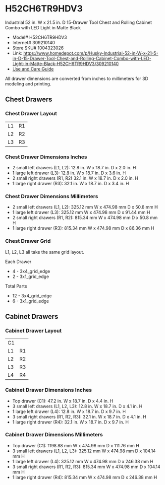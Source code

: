 # H52CH6TR9HDV3

Industrial 52 in. W x 21.5 in. D 15-Drawer Tool Chest and Rolling Cabinet Combo with LED Light in Matte Black

* Model# H52CH6TR9HDV3
* Internet# 309210140
* Store SKU# 1004323026
* Link: <https://www.homedepot.com/p/Husky-Industrial-52-in-W-x-21-5-in-D-15-Drawer-Tool-Chest-and-Rolling-Cabinet-Combo-with-LED-Light-in-Matte-Black-H52CH6TR9HDV3/309210140>
* [Use and Care Guide](https://images.thdstatic.com/catalog/pdfImages/d4/d4a4424f-b761-4c59-abb4-6da07c8227e7.pdf)

All drawer dimensions are converted from inches to millimeters for 3D modeling and printing.

## Chest Drawers

### Chest Drawer Layout

|||
|-|-|
|L1|R1|
|L2|R2|
|L3|R3|

### Chest Drawer Dimensions Inches
  
* 2 small left drawers (L1, L2): 12.8 in. W x 18.7 in. D x 2.0 in. H
* 1 large left drawer (L3): 12.8 in. W x 18.7 in. D x 3.6 in. H
* 2 small right drawers (R1, R2) 32.1 in. W x 18.7 in. D x 2.0 in. H
* 1 large right drawer (R3): 32.1 in. W x 18.7 in. D x 3.4 in. H

### Chest Drawer Dimensions Millimeters
  
* 2 small left drawers (L1, L2): 325.12 mm W x 474.98 mm D x 50.8 mm H
* 1 large left drawer (L3): 325.12 mm W x 474.98 mm D x 91.44 mm H
* 2 small right drawers (R1, R2): 815.34 mm W x 474.98 mm D x 50.8 mm H
* 1 large right drawer (R3): 815.34 mm W x 474.98 mm D x 86.36 mm H

### Chest Drawer Grid

L1, L2, L3 all take the same grid layout.

Each Drawer

* 4 - 3x4_grid_edge
* 2 - 3x1_grid_edge

Total Parts

* 12 - 3x4_grid_edge
* 6 - 3x1_grid_edge

## Cabinet Drawers

### Cabinet Drawer Layout

|||
|-|-|
|C1|
|L1|R1|
|L2|R2|
|L3|R3|
|L4|R4|

### Cabinet Drawer Dimensions Inches

* Top drawer (C1): 47.2 in. W x 18.7 in. D x 4.4 in. H
* 3 small left drawers (L1, L2, L3): 12.8 in. W x 18.7 in. D x 4.1 in. H
* 1 large left drawer (L4): 12.8 in. W x 18.7 in. D x 9.7 in. H
* 3 small right drawers (R1, R2, R3): 32.1 in. W x 18.7 in. D x 4.1 in. H
* 1 large right drawer (R4): 32.1 in. W x 18.7 in. D x 9.7 in. H

### Cabinet Drawer Dimensions Millimeters

* Top drawer (C1): 1198.88 mm W x 474.98 mm D x 111.76 mm H
* 3 small left drawers (L1, L2, L3): 325.12 mm W x 474.98 mm D x 104.14 mm H
* 1 large left drawer (L4): 325.12 mm W x 474.98 mm D x 246.38 mm H
* 3 small right drawers (R1, R2, R3): 815.34 mm W x 474.98 mm D x 104.14 mm H
* 1 large right drawer (R4): 815.34 mm W x 474.98 mm D x 246.38 mm H
